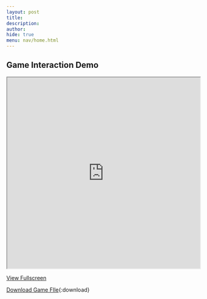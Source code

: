 ```yaml
---
layout: post 
title: 
description: 
author: 
hide: true
menu: nav/home.html
---
```


## Game Interaction Demo

<iframe src="https://frogpants.github.io/Project-Bitshift/original-renders/Optimized-HDRP-vHTML.html" width="100%" height="500px"></iframe>

[View Fullscreen](../original-renders/Optimized-HDRP-vHTML.html)

[Download Game FIle](../original-renders/Optimized-HDRP-vHTML.html){:download}